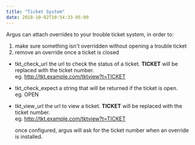 ```yaml
---
title: "Ticket System"
date: 2018-10-02T10:54:33-05:00
---
```



Argus can attach overrides to your trouble ticket system, in order to:

1.  make sure something isn't overridden without opening a trouble ticket
2.  remove an override once a ticket is closed

*   <span class="param">tkt_check_url</span> the url to check the status of a ticket. **TICKET** will be replaced with the ticket number.  
    eg. <span class="example">http://tkt.example.com/tktview?t=TICKET</span>
*   <span class="param">tkt_check_expect</span> a string that will be returned if the ticket is open.  
    eg. <span class="example">OPEN</span>
*   <span class="param">tkt_view_url</span> the url to view a ticket. **TICKET** will be replaced with the ticket number.  
    eg. <span class="example">http://tkt.example.com/tktview?t=TICKET</span>

    once configured, argus will ask for the ticket number when an override is installed.

